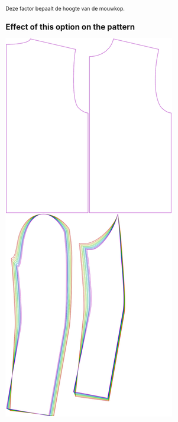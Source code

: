 
Deze factor bepaalt de hoogte van de mouwkop.


## Effect of this option on the pattern
![This image shows the effect of this option by superimposing several variants that have a different value for this option](bent_sleevecapheight_sample.svg "Effect of this option on the pattern")